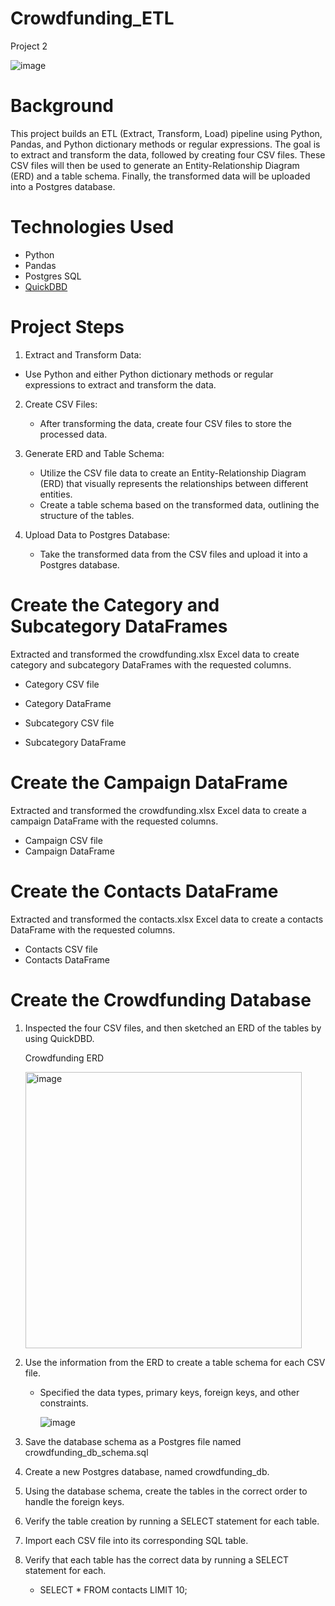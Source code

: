 # Crowdfunding_ETL
Project 2

![image](https://github.com/user-attachments/assets/27562402-977b-4136-88fa-38b319baa0c0)

# Background
This project builds an ETL (Extract, Transform, Load) pipeline using Python, Pandas, and Python dictionary methods or regular expressions. The goal is to extract and transform the data, followed by creating four CSV files. These CSV files will then be used to generate an Entity-Relationship Diagram (ERD) and a table schema. Finally, the transformed data will be uploaded into a Postgres database.

# Technologies Used
 - Python
 - Pandas
 - Postgres SQL
 - [QuickDBD](https://app.quickdatabasediagrams.com/#/) 

# Project Steps
1. Extract and Transform Data:
  - Use Python and either Python dictionary methods or regular expressions to extract and transform the data.
   
2. Create CSV Files:
   - After transforming the data, create four CSV files to store the processed data.
    
3. Generate ERD and Table Schema:
   - Utilize the CSV file data to create an Entity-Relationship Diagram (ERD) that visually represents the relationships between different entities.
   - Create a table schema based on the transformed data, outlining the structure of the tables.
4. Upload Data to Postgres Database:
   - Take the transformed data from the CSV files and upload it into a Postgres database.
  
# Create the Category and Subcategory DataFrames

Extracted and transformed the crowdfunding.xlsx Excel data to create category and subcategory DataFrames with the requested columns.

  - Category CSV file
  - Category DataFrame

  - Subcategory CSV file
  - Subcategory DataFrame

# Create the Campaign DataFrame

Extracted and transformed the crowdfunding.xlsx Excel data to create a campaign DataFrame with the requested columns.

  - Campaign CSV file
  - Campaign DataFrame

# Create the Contacts DataFrame
Extracted and transformed the contacts.xlsx Excel data to create a contacts DataFrame with the requested columns.

  - Contacts CSV file
  - Contacts DataFrame

# Create the Crowdfunding Database

1. Inspected the four CSV files, and then sketched an ERD of the tables by using QuickDBD.

     Crowdfunding ERD

   <img width="442" alt="image" src="https://github.com/user-attachments/assets/5d771bc7-be0b-4ecd-b67c-478f7dc2b51a">


3. Use the information from the ERD to create a table schema for each CSV file.

    - Specified the data types, primary keys, foreign keys, and other constraints.
  
      ![image](https://github.com/user-attachments/assets/3e0cf2e6-52a1-438e-bfd2-011badd51c6c)

    
3. Save the database schema as a Postgres file named crowdfunding_db_schema.sql

4. Create a new Postgres database, named crowdfunding_db.

5. Using the database schema, create the tables in the correct order to handle the foreign keys.

6. Verify the table creation by running a SELECT statement for each table.

7. Import each CSV file into its corresponding SQL table.

8. Verify that each table has the correct data by running a SELECT statement for each.

    - SELECT * FROM contacts LIMIT 10;
     
